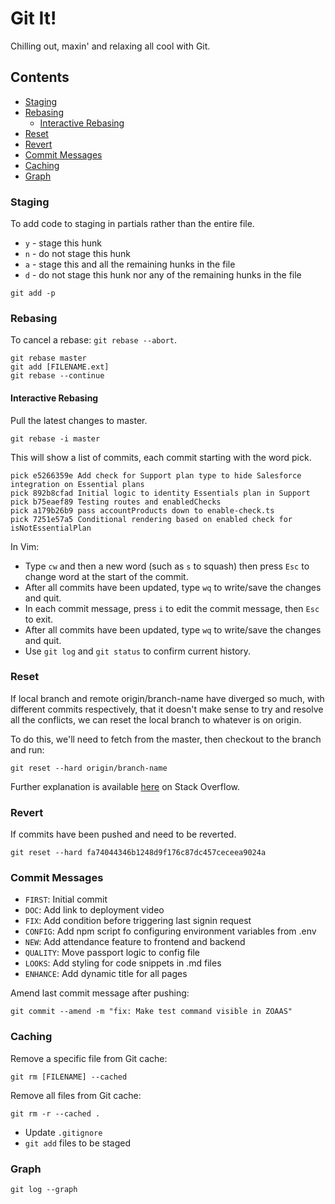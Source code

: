 # Git It! <!-- omit in toc -->
Chilling out, maxin' and relaxing all cool with Git.

## Contents <!-- omit in toc -->
- [Staging](#staging)
- [Rebasing](#rebasing)
  - [Interactive Rebasing](#interactive-rebasing)
- [Reset](#reset)
- [Revert](#revert)
- [Commit Messages](#commit-messages)
- [Caching](#caching)
- [Graph](#graph)

### Staging
To add code to staging in partials rather than the entire file.

* `y` - stage this hunk
* `n` - do not stage this hunk
* `a` - stage this and all the remaining hunks in the file
* `d` - do not stage this hunk nor any of the remaining hunks in the file

```
git add -p
```
### Rebasing
To cancel a rebase: `git rebase --abort`.

```
git rebase master
git add [FILENAME.ext]
git rebase --continue
```

#### Interactive Rebasing
Pull the latest changes to master.

```
git rebase -i master
```

This will show a list of commits, each commit starting with the word pick.

```
pick e5266359e Add check for Support plan type to hide Salesforce integration on Essential plans
pick 892b8cfad Initial logic to identity Essentials plan in Support
pick b75eaef89 Testing routes and enabledChecks
pick a179b26b9 pass accountProducts down to enable-check.ts
pick 7251e57a5 Conditional rendering based on enabled check for isNotEssentialPlan
```

In Vim:
* Type `cw` and then a new word (such as `s` to squash) then press `Esc` to change word at the start of the commit.
* After all commits have been updated, type `wq` to write/save the changes and quit.
* In each commit message, press `i` to edit the commit message, then `Esc` to exit.
* After all commits have been updated, type `wq` to write/save the changes and quit.
* Use `git log` and `git status` to confirm current history.

### Reset
If local branch and remote origin/branch-name have diverged so much, with different commits respectively, that it doesn't make sense to try and resolve all the conflicts, we can reset the local branch to whatever is on origin.

To do this, we'll need to fetch from the master, then checkout to the branch and run:
```
git reset --hard origin/branch-name
```

Further explanation is available [here](https://stackoverflow.com/questions/43037293/what-is-the-difference-between-git-pull-and-git-reset-hard-origin-branch/43037318#43037318) on Stack Overflow.

### Revert
If commits have been pushed and need to be reverted.
```
git reset --hard fa74044346b1248d9f176c87dc457ceceea9024a
```

### Commit Messages
* `FIRST`: Initial commit
* `DOC`: Add link to deployment video
* `FIX`: Add condition before triggering last signin request
* `CONFIG`: Add npm script fo configuring environment variables from .env
* `NEW`: Add attendance feature to frontend and backend
* `QUALITY`: Move passport logic to config file
* `LOOKS`: Add styling for code snippets in .md files
* `ENHANCE`: Add dynamic title for all pages

Amend last commit message after pushing:
```
git commit --amend -m "fix: Make test command visible in ZOAAS"
```

### Caching
Remove a specific file from Git cache:
```
git rm [FILENAME] --cached
```

Remove all files from Git cache:
```
git rm -r --cached .
```

* Update `.gitignore`
* `git add` files to be staged

### Graph
```
git log --graph
```
